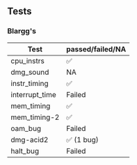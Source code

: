 ## Tests

### Blargg's

| Test              | passed/failed/NA |
| ----------------- | ---------------- |
| cpu_instrs        | ✅           |
| dmg_sound         | NA               |
| instr_timing      | ✅               |
| interrupt_time    | Failed               |
| mem_timing        | ✅         |
| mem_timing-2      | ✅           |
| oam_bug           | Failed               |
| dmg-acid2         | ✅ (1 bug)   |
| halt_bug          | Failed           |
